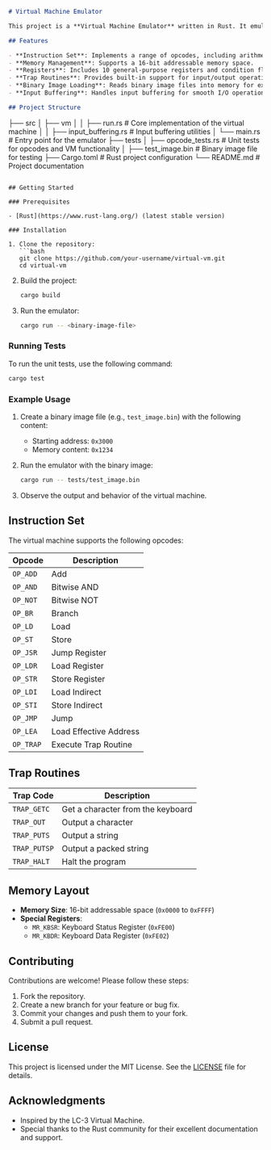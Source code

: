 ```markdown
# Virtual Machine Emulator

This project is a **Virtual Machine Emulator** written in Rust. It emulates a simple virtual machine capable of executing instructions, handling memory, and performing basic I/O operations. The emulator supports a variety of opcodes and traps, making it a versatile tool for learning and experimentation.

## Features

- **Instruction Set**: Implements a range of opcodes, including arithmetic, logical, memory, and control flow instructions.
- **Memory Management**: Supports a 16-bit addressable memory space.
- **Registers**: Includes 10 general-purpose registers and condition flags.
- **Trap Routines**: Provides built-in support for input/output operations like `GETC`, `OUT`, `PUTS`, `PUTSP`, and `HALT`.
- **Binary Image Loading**: Reads binary image files into memory for execution.
- **Input Buffering**: Handles input buffering for smooth I/O operations.

## Project Structure
```

├── src
│ ├── vm
│ │ ├── run.rs # Core implementation of the virtual machine
│ │ ├── input_buffering.rs # Input buffering utilities
│ └── main.rs # Entry point for the emulator
├── tests
│ ├── opcode_tests.rs # Unit tests for opcodes and VM functionality
│ ├── test_image.bin # Binary image file for testing
├── Cargo.toml # Rust project configuration
└── README.md # Project documentation

````

## Getting Started

### Prerequisites

- [Rust](https://www.rust-lang.org/) (latest stable version)

### Installation

1. Clone the repository:
   ```bash
   git clone https://github.com/your-username/virtual-vm.git
   cd virtual-vm
````

2. Build the project:

   ```bash
   cargo build
   ```

3. Run the emulator:
   ```bash
   cargo run -- <binary-image-file>
   ```

### Running Tests

To run the unit tests, use the following command:

```bash
cargo test
```

### Example Usage

1. Create a binary image file (e.g., `test_image.bin`) with the following content:

   - Starting address: `0x3000`
   - Memory content: `0x1234`

2. Run the emulator with the binary image:

   ```bash
   cargo run -- tests/test_image.bin
   ```

3. Observe the output and behavior of the virtual machine.

## Instruction Set

The virtual machine supports the following opcodes:

| Opcode    | Description            |
| --------- | ---------------------- |
| `OP_ADD`  | Add                    |
| `OP_AND`  | Bitwise AND            |
| `OP_NOT`  | Bitwise NOT            |
| `OP_BR`   | Branch                 |
| `OP_LD`   | Load                   |
| `OP_ST`   | Store                  |
| `OP_JSR`  | Jump Register          |
| `OP_LDR`  | Load Register          |
| `OP_STR`  | Store Register         |
| `OP_LDI`  | Load Indirect          |
| `OP_STI`  | Store Indirect         |
| `OP_JMP`  | Jump                   |
| `OP_LEA`  | Load Effective Address |
| `OP_TRAP` | Execute Trap Routine   |

## Trap Routines

| Trap Code    | Description                       |
| ------------ | --------------------------------- |
| `TRAP_GETC`  | Get a character from the keyboard |
| `TRAP_OUT`   | Output a character                |
| `TRAP_PUTS`  | Output a string                   |
| `TRAP_PUTSP` | Output a packed string            |
| `TRAP_HALT`  | Halt the program                  |

## Memory Layout

- **Memory Size**: 16-bit addressable space (`0x0000` to `0xFFFF`)
- **Special Registers**:
  - `MR_KBSR`: Keyboard Status Register (`0xFE00`)
  - `MR_KBDR`: Keyboard Data Register (`0xFE02`)

## Contributing

Contributions are welcome! Please follow these steps:

1. Fork the repository.
2. Create a new branch for your feature or bug fix.
3. Commit your changes and push them to your fork.
4. Submit a pull request.

## License

This project is licensed under the MIT License. See the [LICENSE](LICENSE) file for details.

## Acknowledgments

- Inspired by the LC-3 Virtual Machine.
- Special thanks to the Rust community for their excellent documentation and support.

```

```
